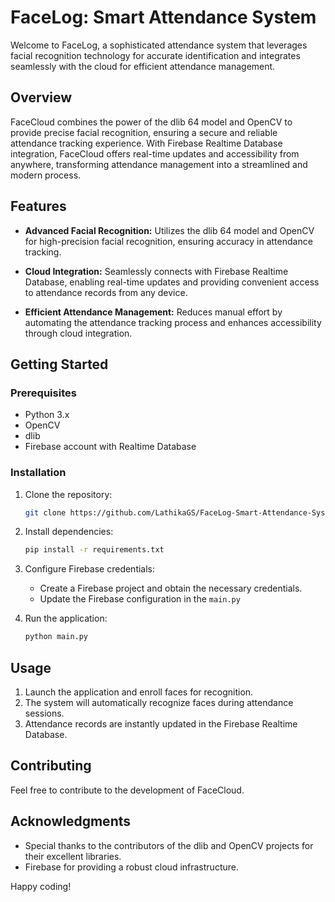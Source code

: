 # FaceLog: Smart Attendance System

Welcome to FaceLog, a sophisticated attendance system that leverages facial recognition technology for accurate identification and integrates seamlessly with the cloud for efficient attendance management.

## Overview

FaceCloud combines the power of the dlib 64 model and OpenCV to provide precise facial recognition, ensuring a secure and reliable attendance tracking experience. With Firebase Realtime Database integration, FaceCloud offers real-time updates and accessibility from anywhere, transforming attendance management into a streamlined and modern process.

## Features

- **Advanced Facial Recognition:** Utilizes the dlib 64 model and OpenCV for high-precision facial recognition, ensuring accuracy in attendance tracking.

- **Cloud Integration:** Seamlessly connects with Firebase Realtime Database, enabling real-time updates and providing convenient access to attendance records from any device.

- **Efficient Attendance Management:** Reduces manual effort by automating the attendance tracking process and enhances accessibility through cloud integration.

## Getting Started

### Prerequisites

- Python 3.x
- OpenCV
- dlib
- Firebase account with Realtime Database

### Installation

1. Clone the repository:
   ```bash
   git clone https://github.com/LathikaGS/FaceLog-Smart-Attendance-System.git
   ```

2. Install dependencies:
   ```bash
   pip install -r requirements.txt
   ```

3. Configure Firebase credentials:
   - Create a Firebase project and obtain the necessary credentials.
   - Update the Firebase configuration in the `main.py`

4. Run the application:
   ```bash
   python main.py
   ```

## Usage

1. Launch the application and enroll faces for recognition.
2. The system will automatically recognize faces during attendance sessions.
3. Attendance records are instantly updated in the Firebase Realtime Database.

## Contributing

Feel free to contribute to the development of FaceCloud.


## Acknowledgments

- Special thanks to the contributors of the dlib and OpenCV projects for their excellent libraries.
- Firebase for providing a robust cloud infrastructure.

Happy coding!
